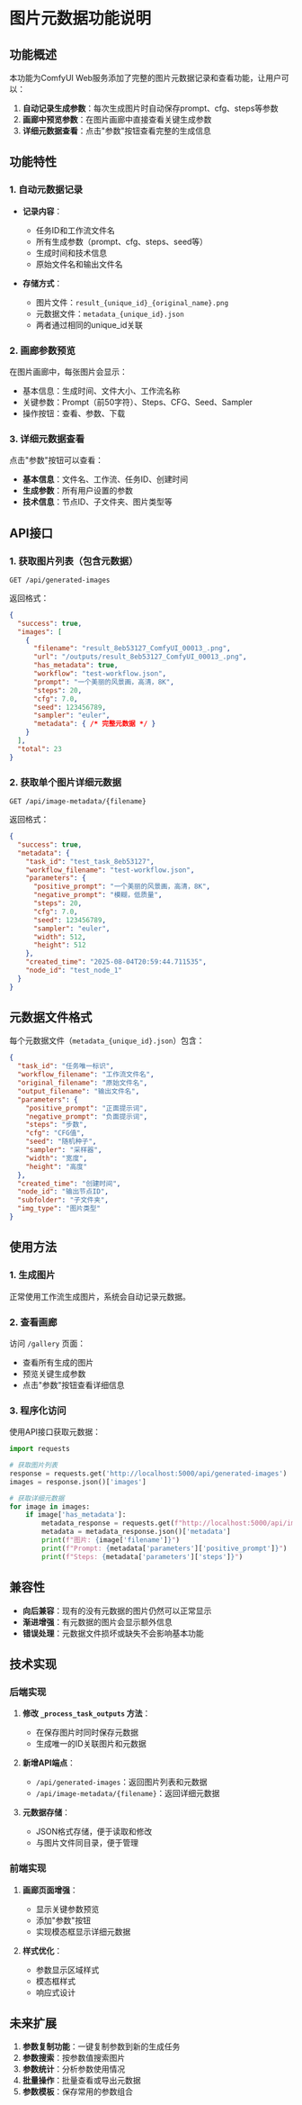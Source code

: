 # 图片元数据功能说明

## 功能概述

本功能为ComfyUI Web服务添加了完整的图片元数据记录和查看功能，让用户可以：

1. **自动记录生成参数**：每次生成图片时自动保存prompt、cfg、steps等参数
2. **画廊中预览参数**：在图片画廊中直接查看关键生成参数
3. **详细元数据查看**：点击"参数"按钮查看完整的生成信息

## 功能特性

### 1. 自动元数据记录

- **记录内容**：
  - 任务ID和工作流文件名
  - 所有生成参数（prompt、cfg、steps、seed等）
  - 生成时间和技术信息
  - 原始文件名和输出文件名

- **存储方式**：
  - 图片文件：`result_{unique_id}_{original_name}.png`
  - 元数据文件：`metadata_{unique_id}.json`
  - 两者通过相同的unique_id关联

### 2. 画廊参数预览

在图片画廊中，每张图片会显示：
- 基本信息：生成时间、文件大小、工作流名称
- 关键参数：Prompt（前50字符）、Steps、CFG、Seed、Sampler
- 操作按钮：查看、参数、下载

### 3. 详细元数据查看

点击"参数"按钮可以查看：
- **基本信息**：文件名、工作流、任务ID、创建时间
- **生成参数**：所有用户设置的参数
- **技术信息**：节点ID、子文件夹、图片类型等

## API接口

### 1. 获取图片列表（包含元数据）

```
GET /api/generated-images
```

返回格式：
```json
{
  "success": true,
  "images": [
    {
      "filename": "result_8eb53127_ComfyUI_00013_.png",
      "url": "/outputs/result_8eb53127_ComfyUI_00013_.png",
      "has_metadata": true,
      "workflow": "test-workflow.json",
      "prompt": "一个美丽的风景画，高清，8K",
      "steps": 20,
      "cfg": 7.0,
      "seed": 123456789,
      "sampler": "euler",
      "metadata": { /* 完整元数据 */ }
    }
  ],
  "total": 23
}
```

### 2. 获取单个图片详细元数据

```
GET /api/image-metadata/{filename}
```

返回格式：
```json
{
  "success": true,
  "metadata": {
    "task_id": "test_task_8eb53127",
    "workflow_filename": "test-workflow.json",
    "parameters": {
      "positive_prompt": "一个美丽的风景画，高清，8K",
      "negative_prompt": "模糊，低质量",
      "steps": 20,
      "cfg": 7.0,
      "seed": 123456789,
      "sampler": "euler",
      "width": 512,
      "height": 512
    },
    "created_time": "2025-08-04T20:59:44.711535",
    "node_id": "test_node_1"
  }
}
```

## 元数据文件格式

每个元数据文件（`metadata_{unique_id}.json`）包含：

```json
{
  "task_id": "任务唯一标识",
  "workflow_filename": "工作流文件名",
  "original_filename": "原始文件名",
  "output_filename": "输出文件名",
  "parameters": {
    "positive_prompt": "正面提示词",
    "negative_prompt": "负面提示词",
    "steps": "步数",
    "cfg": "CFG值",
    "seed": "随机种子",
    "sampler": "采样器",
    "width": "宽度",
    "height": "高度"
  },
  "created_time": "创建时间",
  "node_id": "输出节点ID",
  "subfolder": "子文件夹",
  "img_type": "图片类型"
}
```

## 使用方法

### 1. 生成图片

正常使用工作流生成图片，系统会自动记录元数据。

### 2. 查看画廊

访问 `/gallery` 页面：
- 查看所有生成的图片
- 预览关键生成参数
- 点击"参数"按钮查看详细信息

### 3. 程序化访问

使用API接口获取元数据：
```python
import requests

# 获取图片列表
response = requests.get('http://localhost:5000/api/generated-images')
images = response.json()['images']

# 获取详细元数据
for image in images:
    if image['has_metadata']:
        metadata_response = requests.get(f"http://localhost:5000/api/image-metadata/{image['filename']}")
        metadata = metadata_response.json()['metadata']
        print(f"图片: {image['filename']}")
        print(f"Prompt: {metadata['parameters']['positive_prompt']}")
        print(f"Steps: {metadata['parameters']['steps']}")
```

## 兼容性

- **向后兼容**：现有的没有元数据的图片仍然可以正常显示
- **渐进增强**：有元数据的图片会显示额外信息
- **错误处理**：元数据文件损坏或缺失不会影响基本功能

## 技术实现

### 后端实现

1. **修改 `_process_task_outputs` 方法**：
   - 在保存图片时同时保存元数据
   - 生成唯一的ID关联图片和元数据

2. **新增API端点**：
   - `/api/generated-images`：返回图片列表和元数据
   - `/api/image-metadata/{filename}`：返回详细元数据

3. **元数据存储**：
   - JSON格式存储，便于读取和修改
   - 与图片文件同目录，便于管理

### 前端实现

1. **画廊页面增强**：
   - 显示关键参数预览
   - 添加"参数"按钮
   - 实现模态框显示详细元数据

2. **样式优化**：
   - 参数显示区域样式
   - 模态框样式
   - 响应式设计

## 未来扩展

1. **参数复制功能**：一键复制参数到新的生成任务
2. **参数搜索**：按参数值搜索图片
3. **参数统计**：分析参数使用情况
4. **批量操作**：批量查看或导出元数据
5. **参数模板**：保存常用的参数组合 